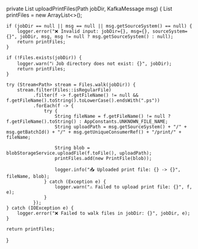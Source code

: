 private List<PrintFile> uploadPrintFiles(Path jobDir, KafkaMessage msg) {
    List<PrintFile> printFiles = new ArrayList<>();

    if (jobDir == null || msg == null || msg.getSourceSystem() == null) {
        logger.error("❌ Invalid input: jobDir={}, msg={}, sourceSystem={}", jobDir, msg, msg != null ? msg.getSourceSystem() : null);
        return printFiles;
    }

    if (!Files.exists(jobDir)) {
        logger.warn("ℹ️ Job directory does not exist: {}", jobDir);
        return printFiles;
    }

    try (Stream<Path> stream = Files.walk(jobDir)) {
        stream.filter(Files::isRegularFile)
              .filter(f -> f.getFileName() != null && f.getFileName().toString().toLowerCase().endsWith(".ps"))
              .forEach(f -> {
                  try {
                      String fileName = f.getFileName() != null ? f.getFileName().toString() : AppConstants.UNKNOWN_FILE_NAME;
                      String uploadPath = msg.getSourceSystem() + "/" + msg.getBatchId() + "/" + msg.getUniqueConsumerRef() + "/print/" + fileName;

                      String blob = blobStorageService.uploadFile(f.toFile(), uploadPath);
                      printFiles.add(new PrintFile(blob));

                      logger.info("📤 Uploaded print file: {} -> {}", fileName, blob);
                  } catch (Exception e) {
                      logger.warn("⚠️ Failed to upload print file: {}", f, e);
                  }
              });
    } catch (IOException e) {
        logger.error("❌ Failed to walk files in jobDir: {}", jobDir, e);
    }

    return printFiles;
}
